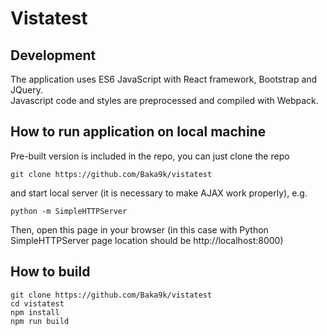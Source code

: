 # Vistatest

## Development
The application uses ES6 JavaScript with React framework, Bootstrap and JQuery.  
Javascript code and styles are preprocessed and compiled with Webpack.   

## How to run application on local machine
Pre-built version is included in the repo, you can just clone the repo
```
git clone https://github.com/Baka9k/vistatest
```
and start local server (it is necessary to make AJAX work properly), e.g.
```
python -m SimpleHTTPServer
```
Then, open this page in your browser (in this case with Python SimpleHTTPServer page location should be http://localhost:8000)

## How to build
```
git clone https://github.com/Baka9k/vistatest
cd vistatest
npm install 
npm run build
```

